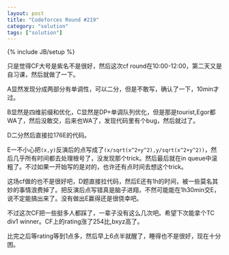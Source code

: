 ```yaml
---
layout: post
title: "Codeforces Round #219"
category: "solution"
tags: ["solution"]
---
```

{% include JB/setup %}

只是觉得CF大号是紫名不是很好，然后这次cf round在10:00-12:00，第二天又是自习课，然后就做了一下。

A显然发现分成两部分有单调性，可以二分，但是不敢写，确认了一下，10min才过。

B显然是四维前缀和优化，C显然是DP+单调队列优化，但是那是tourist,Egor都WA了，然后没敢交，后来也WA了，发现代码里有个bug，然后就过了。

D二分然后直接拉176E的代码。

E一不小心把`(x,y)`反演后的点写成了`(x/sqrt(x^2+y^2),y/sqrt(x^2+y^2))`，然后几乎所有时间都去处理根号了，没发现那个trick。然后最后就在in queue中滚粗了。不过如果一开始写的是对的，也许还有点时间去想这个trick。

这场cf做的也不是很好吧，D题直接拉代码，然后E还有1h的时间，被一些莫名其妙的事情浪费掉了。把反演后点写错真是脑子进翔，不然可能能在1h30min交E，说不定能搞出来了。没有做出E赢得还是很侥幸吧。

不过这次CF把一些挺多人都踩了，一辈子没有这么几次吧。希望下次能拿个TC div1 winner。CF上的rating涨了254比,bxyz高了。

比完之后等rating等到1点多，然后早上6点半就醒了，睡得也不是很好，现在十分困。